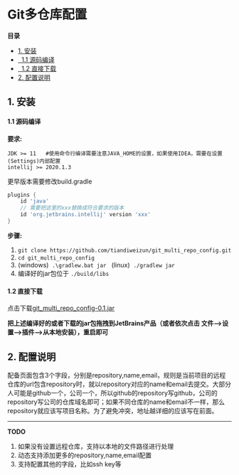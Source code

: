 <h1>Git多仓库配置</h1>

<b>目录</b>

- <a href="#安装">1. 安装</a>
- <a href="#源码编译">&nbsp;&nbsp;1.1 源码编译</a>
- <a href="#直接下载">&nbsp;&nbsp;1.2 直接下载</a>
- <a href="#配置说明">2. 配置说明</a>

<a name=安装> <h2>1. 安装</h2> </a>
<a name=源码编译> <h4>1.1 源码编译</h4> </a>

**要求:**
```
JDK >= 11   #使用命令行编译需要注意JAVA_HOME的设置，如果使用IDEA，需要在设置(Settings)内部配置
intellij >= 2020.1.3 
```

更早版本需要修改build.gradle
```groovy
plugins {
    id 'java'
    // 需要把这里的xxx替换成符合要求的版本
    id 'org.jetbrains.intellij' version 'xxx'
}
```
**步骤:**
1. `git clone https://github.com/tiandiweizun/git_multi_repo_config.git`
2. `cd git_multi_repo_config`
3. (windows) &nbsp;`.\gradlew.bat jar`  &nbsp;&nbsp;(linux) &nbsp;`./gradlew jar` 
5. 编译好的jar包位于 `./build/libs`

<a name=直接下载> <h4>1.2 直接下载</h4> </a>
点击下载[git_multi_repo_config-0.1.jar](https://github.com/tiandiweizun/git_multi_repo_config/releases/download/v0.1/git_multi_repo_config-0.1.jar)

**把上述编译好的或者下载的jar包拖拽到JetBrains产品（或者依次点击 文件-->设置-->插件-->从本地安装），重启即可**

<a name=配置说明> <h2>2. 配置说明</h2> </a>
配备页面包含3个字段，分别是repository,name,email，规则是当前项目的远程仓库的url包含repository时，就以repository对应的name和email去提交。大部分人可能是github一个，公司一个，所以github的repository写github，公司的repository写公司的仓库域名即可；如果不同仓库的name和email不一样，那么repository就应该写项目名称。为了避免冲突，地址越详细的应该写在前面。

<hr>

**TODO**
1. 如果没有设置远程仓库，支持以本地的文件路径进行处理
2. 动态支持添加更多的repository,name,email配置
3. 支持配置其他的字段，比如ssh key等
